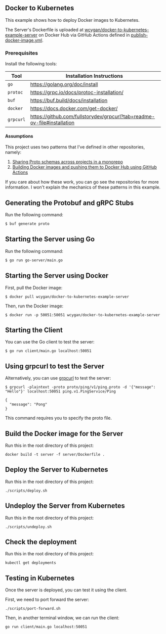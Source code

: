 ## Docker to Kubernetes

This example shows how to deploy Docker images to Kubernetes.

The Server's Dockerfile is uploaded
at [wcygan/docker-to-kubernetes-example-server](https://hub.docker.com/r/wcygan/docker-to-kubernetes-example-server) on
Docker Hub via GitHub Actions defined in [publish-docker-image.yml](.github/workflows/publish-docker-image.yml).

### Prerequisites

Install the following tools:

| Tool      | Installation Instructions                                               |
|-----------|-------------------------------------------------------------------------|
| `go`      | https://golang.org/doc/install                                          |
| `protoc`  | https://grpc.io/docs/protoc-installation/                               |
| `buf`     | https://buf.build/docs/installation                                     |
| `docker`  | https://docs.docker.com/get-docker/                                     |
| `grpcurl` | https://github.com/fullstorydev/grpcurl?tab=readme-ov-file#installation |

#### Assumptions

This project uses two patterns that I've defined in other repositories, namely:

1. [Sharing Proto schemas across projects in a monorepo](https://github.com/wcygan/buf-polyglot-example)
2. [Building Docker images and pushing them to Docker Hub using GitHub Actions](https://github.com/wcygan/github-actions-to-docker-registry)

If you care about how these work, you can go see the repositories for more information. I won't explain the mechanics of
these patterns in this example.

## Generating the Protobuf and gRPC Stubs

Run the following command:

```bash
$ buf generate proto
```

## Starting the Server using Go

Run the following command:

```bash
$ go run go-server/main.go
```

## Starting the Server using Docker

First, pull the Docker image:

```
$ docker pull wcygan/docker-to-kubernetes-example-server
```

Then, run the Docker image:

```
$ docker run -p 50051:50051 wcygan/docker-to-kubernetes-example-server
```

## Starting the Client

You can use the Go client to test the server:

```
$ go run client/main.go localhost:50051
```

## Using grpcurl to test the Server

Alternatively, you can use [grpcurl](https://github.com/fullstorydev/grpcurl) to test the server:

```
$ grpcurl -plaintext -proto proto/ping/v1/ping.proto -d '{"message": "Hello"}' localhost:50051 ping.v1.PingService/Ping

{
  "message": "Pong"
}
```

This command requires you to specify the proto file. 

## Build the Docker image for the Server

Run this in the root directory of this project:

```
docker build -t server -f server/Dockerfile .
```

## Deploy the Server to Kubernetes

Run this in the root directory of this project:

```
./scripts/deploy.sh
```

## Undeploy the Server from Kubernetes

Run this in the root directory of this project:

```
./scripts/undeploy.sh
```

## Check the deployment

Run this in the root directory of this project:

```
kubectl get deployments
```

## Testing in Kubernetes

Once the server is deployed, you can test it using the client.

First, we need to port forward the server:

```
./scripts/port-forward.sh
```

Then, in another terminal window, we can run the client:

```
go run client/main.go localhost:50051
```